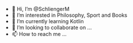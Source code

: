 - 👋 Hi, I’m @SchliengerM
- 👀 I’m interested in Philosophy, Sport and Books
- 🌱 I’m currently learning Kotlin
- 💞️ I’m looking to collaborate on ...
- 📫 How to reach me ...

<!---
SchliengerM/SchliengerM is a ✨ special ✨ repository because its `README.md` (this file) appears on your GitHub profile.
You can click the Preview link to take a look at your changes.
--->
